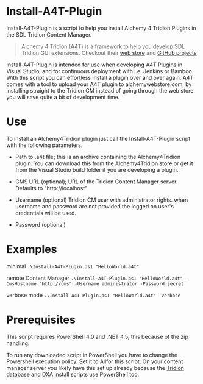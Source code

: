 Install-A4T-Plugin
===============	

Install-A4T-Plugin is a script to help you install Alchemy 4 Tridion Plugins in the SDL Tridion Content Manager.

>Alchemy 4 Tridion (A4T) is a framework to help you develop SDL 
Tridion GUI extensions. Checkout their [web store](http://www.alchemywebstore.com)  and [GitHub projects](https://github.com/Alchemy4Tridion/Alchemy4Tridion/)

Install-A4T-Plugin is intended for use when developing A4T Plugins in Visual Studio, and for continuous deployment with i.e. Jenkins or Bamboo. With this script you can effortless install a plugin over and over again. A4T comes with a tool to upload your A4T plugin to alchemywebstore.com, by installing straight to the Tridion CM instead of going through the web store you will save quite a bit of development time.

Use
===
To install an Alchemy4Tridion plugin just call the Install-A4T-Plugin script with the following parameters.

* Path to .a4t file; this is an archive containing the Alchemy4Tridion plugin. You can download this from the Alchemy4Tridion store or get it from the Visual Studio build folder if you are developing a plugin.

* CMS URL (optional); URL of the Tridion Content Manager server. Defaults to "http://localhost"

* Username (optional) Tridion CM user with administrator rights. when username and password are not provided the logged on user's credentials will be used.

* Password (optional)

Examples
=========
minimal
 `.\Install-A4T-Plugin.ps1 "HelloWorld.a4t"`

remote Content Manager
 `.\Install-A4T-Plugin.ps1 "HelloWorld.a4t" -CmsHostname "http://cms" -Username administrator -Password secret`

verbose mode
 `.\Install-A4T-Plugin.ps1 "HelloWorld.a4t" -Verbose` 
 
Prerequisites
=============
This script requires PowerShell 4.0 and .NET 4.5, this because of the zip handling.

To run any downloaded script in PowerShell you have to change the Powershell execution policy. Set it to Allfor this script. On your content manager server you likely have this set up already because the [Tridion database](http://docs.sdl.com/LiveContent/content/en-US/SDL%20Tridion%20full%20documentation-v1/GUID-F056D405-1C30-446C-8FBA-9B723B73D999) and [DXA](http://docs.sdl.com/LiveContent/content/en-US/SDL%20Tridion%20Reference%20Implementation-v1/GUID-E8F826CF-A360-4223-BF16-8F9E1AF231EA) install scripts use PowerShell too.


